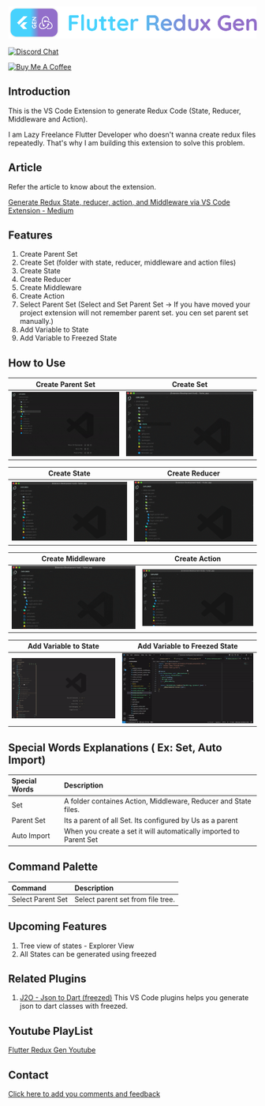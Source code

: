 [![logo][]][author]

[![Discord Chat](https://img.shields.io/badge/chat-discord-blue.svg)](https://discord.gg/KYPkhEx)

<a href="https://www.buymeacoffee.com/BalaDhruv" target="_blank"><img src="https://www.buymeacoffee.com/assets/img/custom_images/purple_img.png" alt="Buy Me A Coffee" style="height: auto !important;width: auto !important;" ></a>

## Introduction

This is the VS Code Extension to generate Redux Code (State, Reducer, Middleware and Action).

I am Lazy Freelance Flutter Developer who doesn't wanna create redux files repeatedly. That's why I am building this extension to solve this problem.

## Article

Refer the article to know about the extension.

[Generate Redux State, reducer, action, and Middleware via VS Code Extension - Medium](https://medium.com/@androbalamail/generate-redux-state-reducer-action-and-middleware-via-vs-code-extension-flutter-redux-gen-54e1defee2bd)

## Features

1.  Create Parent Set
2.  Create Set (folder with state, reducer, middleware and action files)
3.  Create State
4.  Create Reducer
5.  Create Middleware
6.  Create Action
7.  Select Parent Set (Select and Set Parent Set -> If you have moved your project extension will not remember parent set. you cen set parent set manually.)
8.  Add Variable to State
9.  Add Variable to Freezed State

## How to Use

|                  Create Parent Set                  |              Create Set               |
| :-------------------------------------------------: | :-----------------------------------: |
| [![create_parent_set_gif][]][create_parent_set_gif] | [![create_set_gif][]][create_set_gif] |

|               Create State                |                   Create Reducer                    |
| :---------------------------------------: | :-------------------------------------------------: |
| [![create_state_gif][]][create_state_gif] | [![create_reducer_gif][]][generate_reducer_youtube] |

|                     Create Middleware                     |                   Create Action                   |
| :-------------------------------------------------------: | :-----------------------------------------------: |
| [![create_middleware_gif][]][generate_middleware_youtube] | [![create_action_gif][]][generate_action_youtube] |

|                 Add Variable to State                 |             Add Variable to Freezed State             |
| :---------------------------------------------------: | :---------------------------------------------------: |
| [![add_var_to_state_gif][]][add_var_to_state_youtube] | [![add_var_to_freezed_gif][]][add_var_to_state_youtube] |

## Special Words Explanations ( Ex: Set, Auto Import)

| Special Words | Description                                                        |
| :------------ | :----------------------------------------------------------------- |
| Set           | A folder containes Action, Middleware, Reducer and State files.    |
| Parent Set    | Its a parent of all Set. Its configured by Us as a parent          |
| Auto Import   | When you create a set it will automatically imported to Parent Set |

## Command Palette

| Command           | Description                       |
| :---------------- | :-------------------------------- |
| Select Parent Set | Select parent set from file tree. |

## Upcoming Features

1.  Tree view of states - Explorer View
2.  All States can be generated using freezed

## Related Plugins
1. [J2O - Json to Dart (freezed)](https://marketplace.visualstudio.com/items?itemName=BalaDhruv.j20)
     This VS Code plugins helps you generate json to dart classes with freezed.

## Youtube PlayList

[Flutter Redux Gen Youtube][flg_youtube_playlist]

## Contact

[Click here to add you comments and feedback][contact]

[logo]: https://raw.githubusercontent.com/BalaDhruv/Flutter_Redux_Gen/master/media/flutter_redux_gen_logo_with_name.png
[author]: https://balamurugan.dev/
[contact]: https://forms.gle/wXPgEEAYvczjWwys8
[create_parent_set_gif]: https://raw.githubusercontent.com/BalaDhruv/Flutter_Redux_Gen/master/media/demo/create-parent-set.gif
[create_set_gif]: https://raw.githubusercontent.com/BalaDhruv/Flutter_Redux_Gen/master/media/demo/create-redux-set.gif
[create_state_gif]: https://raw.githubusercontent.com/BalaDhruv/Flutter_Redux_Gen/master/media/demo/create-state.gif
[create_reducer_gif]: https://raw.githubusercontent.com/BalaDhruv/Flutter_Redux_Gen/master/media/demo/create-reducer.gif
[create_middleware_gif]: https://raw.githubusercontent.com/BalaDhruv/Flutter_Redux_Gen/master/media/demo/create-middleware.gif
[create_action_gif]: https://raw.githubusercontent.com/BalaDhruv/Flutter_Redux_Gen/master/media/demo/create-action.gif
[add_var_to_state_gif]: https://raw.githubusercontent.com/BalaDhruv/Flutter_Redux_Gen/master/media/demo/add-var-to-state.gif
[add_var_to_freezed_gif]: https://raw.githubusercontent.com/BalaDhruv/Flutter_Redux_Gen/refs/heads/freezed/media/demo/add-var-to-freezed.gif
[generate_state_youtube]: https://www.youtube.com/watch?v=vnqoh8owWfI
[generate_reducer_youtube]: https://www.youtube.com/watch?v=JuCVdc-MWRM
[generate_middleware_youtube]: https://www.youtube.com/watch?v=9-Ky7X2DW6Q
[generate_action_youtube]: https://www.youtube.com/watch?v=F7Zk6VMqkFk
[generate_set_youtube]: https://www.youtube.com/watch?v=aOMU4OHpoWw
[add_var_to_state_youtube]: https://youtu.be/Pco-2Qq_XGA?list=PLAtrbE9cCxChjH_1A9mW3qlfBrzlfQk5W
[flg_youtube_playlist]: https://www.youtube.com/watch?v=ISRztcuk2lg&list=PLAtrbE9cCxChjH_1A9mW3qlfBrzlfQk5W
